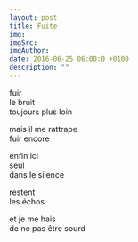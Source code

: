 ```yaml
---
layout: post
title: Fuite
img: 
imgSrc: 
imgAuthor: 
date: 2016-06-25 06:00:0 +0100
description: ""
---
```

fuir<br>
le bruit<br>
toujours plus loin

mais il me rattrape<br>
fuir encore

enfin ici<br>
seul<br>
dans le silence

restent<br>
les échos

et je me hais<br>
de ne pas être sourd<br>

